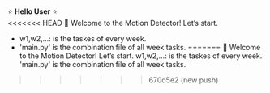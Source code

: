 :star: **Hello User** :star: <br/>
<<<<<<< HEAD
:red_circle: Welcome to the Motion Detector! Let’s start. <br/>
- w1,w2,...: is the taskes of every week. <br/>
- 'main.py' is the combination file of all week tasks.
=======
:red_circle: Welcome to the Motion Detector! Let’s start.
w1,w2,...: is the taskes of every week.
'main.py' is the combination file of all week tasks.
>>>>>>> 670d5e2 (new push)
